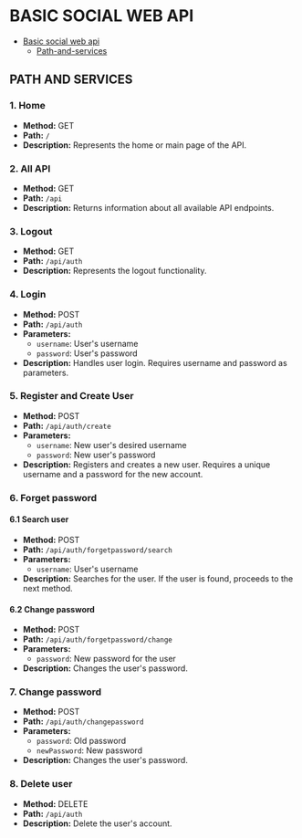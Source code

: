 # BASIC SOCIAL WEB API

- [Basic social web api](#basic-social-web-api)
  - [Path-and-services](#path-and-services)

## PATH AND SERVICES
  ### 1. Home

- **Method:** GET
- **Path:** `/`
- **Description:** Represents the home or main page of the API.

### 2. All API

- **Method:** GET
- **Path:** `/api`
- **Description:** Returns information about all available API endpoints.

### 3. Logout

- **Method:** GET
- **Path:** `/api/auth`
- **Description:** Represents the logout functionality.

### 4. Login

- **Method:** POST
- **Path:** `/api/auth`
- **Parameters:**
  - `username`: User's username
  - `password`: User's password
- **Description:** Handles user login. Requires username and password as parameters.

### 5. Register and Create User

- **Method:** POST
- **Path:** `/api/auth/create`
- **Parameters:**
  - `username`: New user's desired username
  - `password`: New user's password
- **Description:** Registers and creates a new user. Requires a unique username and a password for the new account.

### 6. Forget password
#### 6.1 Search user
- **Method:** POST
- **Path:** `/api/auth/forgetpassword/search`
- **Parameters:**
  - `username`: User's username
- **Description:** Searches for the user. If the user is found, proceeds to the next method.
#### 6.2 Change password
- **Method:** POST
- **Path:** `/api/auth/forgetpassword/change`
- **Parameters:**
  - `password`: New password for the user
- **Description:** Changes the user's password.

### 7. Change password
- **Method:** POST
- **Path:** `/api/auth/changepassword`
- **Parameters:**
  - `password`: Old password
  - `newPassword`: New password
- **Description:** Changes the user's password.

### 8. Delete user
- **Method:** DELETE
- **Path:** `/api/auth`
- **Description:** Delete the user's account.